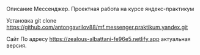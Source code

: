 Описание
Мессенджер. Проектная работа на курсе яндекс-практикум

Установка
git clone https://github.com/antongavrilov88/mf.messenger.praktikum.yandex.git

Сайт
По адресу https://zealous-albattani-fe96e5.netlify.app актуальная версия.



